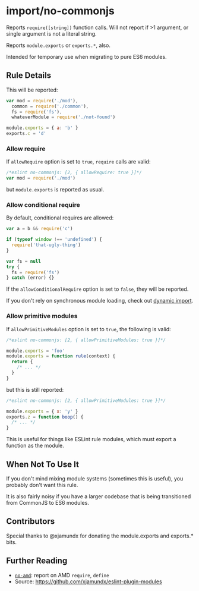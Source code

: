 # import/no-commonjs

<!-- end auto-generated rule header -->

Reports `require([string])` function calls. Will not report if >1 argument,
or single argument is not a literal string.

Reports `module.exports` or `exports.*`, also.

Intended for temporary use when migrating to pure ES6 modules.

## Rule Details

This will be reported:

```js
var mod = require('./mod'),
  common = require('./common'),
  fs = require('fs'),
  whateverModule = require('./not-found')

module.exports = { a: 'b' }
exports.c = 'd'
```

### Allow require

If `allowRequire` option is set to `true`, `require` calls are valid:

```js
/*eslint no-commonjs: [2, { allowRequire: true }]*/
var mod = require('./mod')
```

but `module.exports` is reported as usual.

### Allow conditional require

By default, conditional requires are allowed:

```js
var a = b && require('c')

if (typeof window !== 'undefined') {
  require('that-ugly-thing')
}

var fs = null
try {
  fs = require('fs')
} catch (error) {}
```

If the `allowConditionalRequire` option is set to `false`, they will be reported.

If you don't rely on synchronous module loading, check out [dynamic import](https://github.com/airbnb/babel-plugin-dynamic-import-node).

### Allow primitive modules

If `allowPrimitiveModules` option is set to `true`, the following is valid:

```js
/*eslint no-commonjs: [2, { allowPrimitiveModules: true }]*/

module.exports = 'foo'
module.exports = function rule(context) {
  return {
    /* ... */
  }
}
```

but this is still reported:

```js
/*eslint no-commonjs: [2, { allowPrimitiveModules: true }]*/

module.exports = { x: 'y' }
exports.z = function boop() {
  /* ... */
}
```

This is useful for things like ESLint rule modules, which must export a function as
the module.

## When Not To Use It

If you don't mind mixing module systems (sometimes this is useful), you probably
don't want this rule.

It is also fairly noisy if you have a larger codebase that is being transitioned
from CommonJS to ES6 modules.

## Contributors

Special thanks to @xjamundx for donating the module.exports and exports.\* bits.

## Further Reading

- [`no-amd`](./no-amd.md): report on AMD `require`, `define`
- Source: <https://github.com/xjamundx/eslint-plugin-modules>
